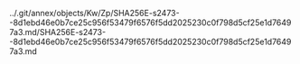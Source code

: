 ../.git/annex/objects/Kw/Zp/SHA256E-s2473--8d1ebd46e0b7ce25c956f53479f6576f5dd2025230c0f798d5cf25e1d76497a3.md/SHA256E-s2473--8d1ebd46e0b7ce25c956f53479f6576f5dd2025230c0f798d5cf25e1d76497a3.md